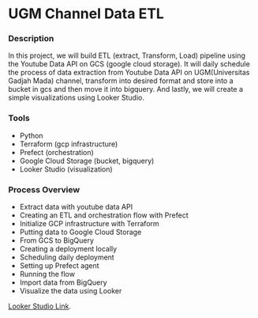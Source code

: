 # UGM Channel Data ETL
### Description
In this project, we will build ETL (extract, Transform, Load) pipeline using the Youtube Data API on GCS (google cloud storage). It will daily schedule the process of data extraction from Youtube Data API on UGM(Universitas Gadjah Mada) channel, transform into desired format and store into a bucket in gcs and then move it into bigquery. And lastly, we will create a simple visualizations using Looker Studio.

### Tools
- Python
- Terraform (gcp infrastructure)
- Prefect (orchestration)
- Google Cloud Storage (bucket, bigquery)
- Looker Studio (visualization)

### Process Overview
- Extract data with youtube data API
- Creating an ETL and orchestration flow with Prefect
- Initialize GCP infrastructure with Terraform
- Putting data to Google Cloud Storage
- From GCS to BigQuery
- Creating a deployment locally
- Scheduling daily deployment
- Setting up Prefect agent
- Running the flow
- Import data from BigQuery
- Visualize the data using Looker

[Looker Studio Link](https://lookerstudio.google.com/reporting/2cd4cfbd-773c-4991-88cf-4907b49c042b).
